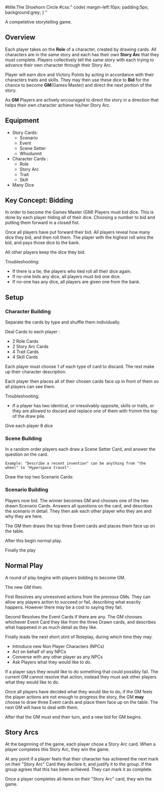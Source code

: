 #title:The Shoehorn Circle
#css:"
code{
    margin-left:10px;
    padding:5px;
    background:grey;
}
"

A competetive storytelling game.

Overview
---------

Each player takes on the **Role** of a character, created by drawing cards. All characters are in the same story and each has their own **Story Arc** that they must complete. Players collectively tell the same story with each trying to advance their own character through their Story Arc.

Player will earn dice and Victory Points by acting in accordance with their characters traits and skills. They may then use these dice to **Bid** for the chance to become **GM**(Games Master) and direct the next portion of the story.

As **GM** Players are actively encouraged to direct the story in a direction that helps their own character achieve his/her Story Arc.


Equipment
--------

* Story Cards:
    * Scenario
    * Event
    * Scene Setter
    * Whodunnit
* Character Cards :
    * Role
    * Story Arc
    * Trait
    * Skill
* Many Dice 

Key Concept: Bidding
-----------------

In order to become the Games Master (GM) Players must bid dice. This is done by each player hiding all of their dice. Choosing a number to bid and putting them forward in a closed fist.

Once all players have put forward their bid. All players reveal how many dice they bid, and then roll them. The player with the highest roll wins the bid, and pays those dice to the bank.

All other players keep the dice they bid.

Troubleshooting:

* If there is a tie, the players who tied roll all their dice again.
* If no-one bids any dice, all players must bid one dice.
* If no-one has any dice, all players are given one from the bank. 

Setup
-----

### Character Building

Separate the cards by type and shuffle them individually.

Deal Cards to each player :
* 2 Role Cards
* 2 Story Arc Cards
* 4 Trait Cards
* 4 Skill Cards

Each player must choose 1 of each type of card to discard. The rest make up their character description.

Each player then places all of their chosen cards face up in front of them so all players can see them.  

Troubleshooting:
* If a player has two identical, or irresolvably opposite, skills or traits, or they are allowed to discard and replace one of them with fromm the top of the draw pile.

Give each player 8 dice 

### Scene Building

In a random order players each draw a Scene Setter Card, and answer the question on the card.

    Example: "Describe a recent invention" can be anything from "the wheel" to "Hyperspace travel".

Draw the top two Scenario Cards:

### Scenario Building

Players now bid. The winner becomes GM and chooses one of the two drawn  Scenario Cards. Answers all questions on the card, and describes the scenario in detail. They then ask each other player who they are and why they are here. 

The GM then draws the top three Event cards and places them face up on the table.

After this begin normal play.

Finally the play

Normal Play
-----------

A round of play begins with players bidding to become GM.

The new GM then:

First Resolves any unresolved actions from the previous GMs. They can allow any players action to succeed or fail, describing what exactly happens. However there may be a cost to saying they fail.

Second Resolves the Event Cards if there are any. The GM chooses whichever Event Card they like from the three Drawn cards, and describes what happened in as much detail as they like.

Finally leads the next short stint of Roleplay, during which time they may.
* Introduce new Non Player Characters (NPCs)
* Act on behalf of any NPCs
* Converse with any other player as any NPCs 
* Ask Players what they would like to do.

If a player says they would like to do something that could possibly fail. The current GM cannot resolve that action, instead they must ask other players what they would like to do.

Once all players have decided what they would like to do, if the GM feels the player actions are not enough to progress the story, the GM **may**  choose to draw three Event cards and place them face up on the table. The next GM will have to deal with them.

After that the GM must end their turn, and a new bid for GM begins.

Story Arcs
----------

At the beginning of the game, each player chose a Story Arc card.  When a player completes this Story Arc, they win the game.  

At any point if a player feels that their character has achieved the next mark on their "Story Arc" Card they declare it, and justify it to the group. If the group agrees that this has been achieved. They can mark it as complete.

Once a player completes all items on their "Story Arc" card, they win the game.


